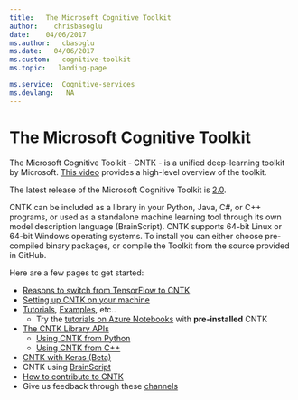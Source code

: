 ```yaml
---
title:   The Microsoft Cognitive Toolkit
author:    chrisbasoglu
date:    04/06/2017
ms.author:   cbasoglu
ms.date:   04/06/2017
ms.custom:   cognitive-toolkit
ms.topic:   landing-page

ms.service:  Cognitive-services
ms.devlang:   NA
---
```


# The Microsoft Cognitive Toolkit

The Microsoft Cognitive Toolkit - CNTK - is a unified deep-learning toolkit by Microsoft. [This video](https://youtu.be/9gDDO5ldT-4) provides a high-level overview of the toolkit.

The latest release of the Microsoft Cognitive Toolkit is [2.0](https://docs.microsoft.com/en-us/cognitive-toolkit/ReleaseNotes/CNTK_2_0_Release_Notes).

CNTK can be included as a library in your Python, Java, C#, or C++ programs, or used as a standalone machine learning tool through its own model description language (BrainScript). CNTK supports 64-bit Linux or 64-bit Windows operating systems. To install you can either choose pre-compiled binary packages, or compile the Toolkit from the source provided in GitHub.

Here are a few pages to get started:
* [Reasons to switch from TensorFlow to CNTK](./Reasons-to-Switch-from-TensorFlow-to-CNTK.md)
* [Setting up CNTK on your machine](./Setup-CNTK-on-your-machine.md)
* [Tutorials](./Tutorials.md), [Examples](./Examples.md), etc..
  * Try the [tutorials on Azure Notebooks](https://notebooks.azure.com/cntk/libraries/tutorials) with **pre-installed** CNTK 
* [The CNTK Library APIs](./CNTK-Library-API.md)
  * [Using CNTK from Python](https://cntk.ai/pythondocs)
  * [Using CNTK from C++](./CNTK-Library-API.md#c-api)
* [CNTK with Keras (Beta)](./Using-CNTK-with-Keras.md)
* CNTK using [BrainScript](./Using-CNTK-with-BrainScript.md)
* [How to contribute to CNTK](./Contributing-to-CNTK.md)
* Give us feedback through these [channels](Feedback-Channels.md)
